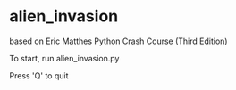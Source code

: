 # alien_invasion
 
based on Eric Matthes Python Crash Course (Third Edition)

To start, run alien_invasion.py

Press 'Q' to quit
